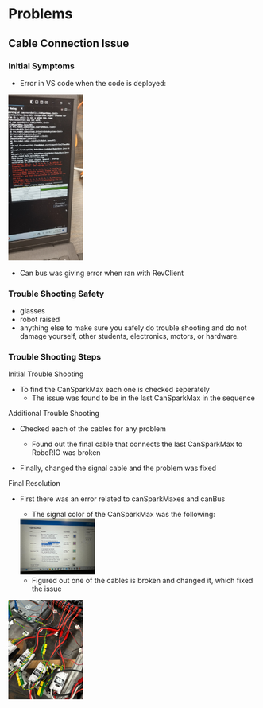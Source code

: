 # Problems

## Cable Connection Issue

### Initial Symptoms 

* Error in VS code when the code is deployed:

<img src="./images/LowVoltageErrorMessage.jpg" width=150>

* Can bus was giving error when ran with RevClient

### Trouble Shooting Safety

* glasses
* robot raised
* anything else to make sure you safely do trouble shooting and do not damage yourself, other students, electronics, motors, or hardware.

### Trouble Shooting Steps

Initial Trouble Shooting
* To find the CanSparkMax each one is checked seperately
  * The issue was found to be in the last CanSparkMax in the sequence

Additional Trouble Shooting
* Checked each of the cables for any problem
    * Found out the final cable that connects the last CanSparkMax to RoboRIO was broken

* Finally, changed the signal cable and the problem was fixed

Final Resolution
* First there was an error related to canSparkMaxes and canBus
  * The signal color of the CanSparkMax was the following:

  <img src="./images/InfoRelatedToCanSparkMaxColors.jpg" width=150>

    * Figured out one of the cables is broken and changed it, which fixed the issue

<img src="./images/CanSparkMaxLight.jpg" alt="CanSparkMaxLights" width="150">
